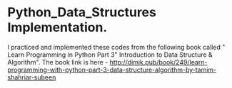 # Python_Data_Structures Implementation.
I practiced and implemented these codes from the following book called " Learn Programming in Python Part 3" Introduction to Data Structure & Algorithm". The book link is here - http://dimik.pub/book/249/learn-programming-with-python-part-3-data-structure-algorithm-by-tamim-shahriar-subeen
